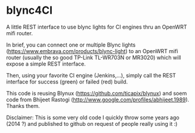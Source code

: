 # blync4CI
A little REST interface to use blync lights for CI engines thru an OpenWRT mifi router.

In brief, you can connect one or multiple Blync lights (https://www.embrava.com/products/blync-light) to an OpenWRT mifi router (usually the so good TP-Link TL-WR703N or MR3020) which will expose a simple REST interface.

Then, using your favorite CI engine (Jenkins,...), simply call the REST interface for success (green) or failed (red) build.

This code is reusing Blynux (https://github.com/ticapix/blynux) and soem code from Bhijeet Rastogi (http://www.google.com/profiles/abhijeet.1989). Thanks them.

Disclaimer: This is some very old code I quickly throw some years ago (2014 ?) and published to github on request of people really using it :)

